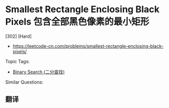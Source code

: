 # Smallest Rectangle Enclosing Black Pixels 包含全部黑色像素的最小矩形

[302] [Hard]

- https://leetcode-cn.com/problems/smallest-rectangle-enclosing-black-pixels/

Topic Tags:

- [Binary Search (二分查找)](https://leetcode-cn.com/tag/binary-search/)

Similar Questions:

## 翻译
